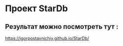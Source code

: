 # Проект StarDb

## Результат можно посмотреть тут :

 https://igorpostavnichiy.github.io/StarDb/

 
